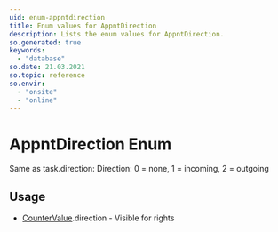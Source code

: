 ```yaml
---
uid: enum-appntdirection
title: Enum values for AppntDirection
description: Lists the enum values for AppntDirection.
so.generated: true
keywords:
  - "database"
so.date: 21.03.2021
so.topic: reference
so.envir:
  - "onsite"
  - "online"
---
```


# AppntDirection Enum

Same as task.direction: Direction: 0 = none, 1 = incoming, 2 = outgoing


## Usage

* [CounterValue](../countervalue.md).direction - Visible for rights
